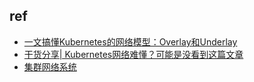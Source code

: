 

## ref
+ [一文搞懂Kubernetes的网络模型：Overlay和Underlay](https://jishuin.proginn.com/p/763bfbd5be01)
+ [干货分享| Kubernetes网络难懂？可能是没看到这篇文章](https://zhuanlan.zhihu.com/p/526586444)
+ [集群网络系统](https://kubernetes.io/zh/docs/concepts/cluster-administration/networking/)
